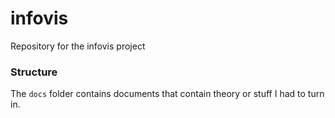 # infovis
Repository for the infovis project

### Structure
The `docs` folder contains documents that contain theory or stuff I had to turn in.
